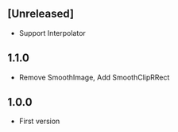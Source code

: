 

## [Unreleased]

- Support Interpolator

## 1.1.0

- Remove SmoothImage, Add SmoothClipRRect

## 1.0.0

* First version
